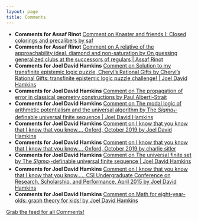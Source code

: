```yaml
---
layout: page
title: Comments
---
```


* **Comments for Assaf Rinot** [Comment on Knaster and friends I: Closed colorings and precalibers by saf](http://blog.assafrinot.com/?p=4530#comment-744)
* **Comments for Assaf Rinot** [Comment on A relative of the approachability ideal, diamond and non-saturation by On guessing generalized clubs at the successors of regulars \| Assaf Rinot](http://blog.assafrinot.com/?p=244#comment-737)
* **Comments for Joel David Hamkins** [Comment on Solution to my transfinite epistemic logic puzzle, Cheryl’s Rational Gifts by Cheryl’s Rational Gifts: transfinite epistemic logic puzzle challenge! \| Joel David Hamkins](http://jdh.hamkins.org/solution-transfinite-epistemic-logic-puzzle/#comment-10708)
* **Comments for Joel David Hamkins** [Comment on The propagation of error in classical geometry constructions by Paul Alberti-Strait](http://jdh.hamkins.org/propagation-of-error-in-classical-geometry-constructions/#comment-10681)
* **Comments for Joel David Hamkins** [Comment on The modal logic of arithmetic potentialism and the universal algorithm by The $Sigma_1$-definable universal finite sequence \| Joel David Hamkins](http://jdh.hamkins.org/arithmetic-potentialism-and-the-universal-algorithm/#comment-10660)
* **Comments for Joel David Hamkins** [Comment on I know that you know that I know that you know…. Oxford, October 2019 by Joel David Hamkins](http://jdh.hamkins.org/i-know-that-you-know-that-i-know-that-you-know-oxford-october-2019/#comment-10644)
* **Comments for Joel David Hamkins** [Comment on I know that you know that I know that you know…. Oxford, October 2019 by charlie sitler](http://jdh.hamkins.org/i-know-that-you-know-that-i-know-that-you-know-oxford-october-2019/#comment-10643)
* **Comments for Joel David Hamkins** [Comment on The universal finite set by The $Sigma_1$-definable universal finite sequence \| Joel David Hamkins](http://jdh.hamkins.org/the-universal-finite-set/#comment-10642)
* **Comments for Joel David Hamkins** [Comment on I know that you know that I know that you know…., CSI Undergraduate Conference on Research, Scholarship, and Performance, April 2015 by Joel David Hamkins](http://jdh.hamkins.org/i-know-that-you-know-that-i-know-that-you-know-csi-undergraduate-conference-april-2015/#comment-10641)
* **Comments for Joel David Hamkins** [Comment on Math for eight-year-olds: graph theory for kids! by Joel David Hamkins](http://jdh.hamkins.org/math-for-eight-year-olds/#comment-10640)

[Grab the feed for all Comments!](Comments.xml)
